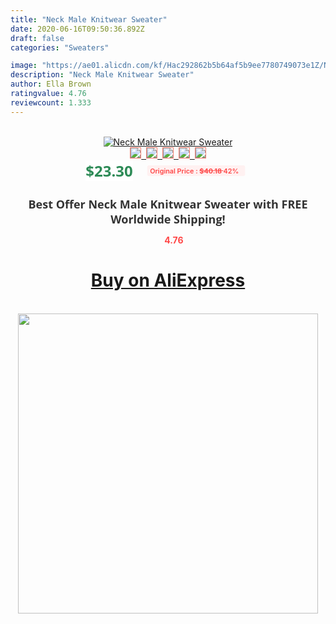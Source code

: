 ```yaml
---
title: "Neck Male Knitwear Sweater"
date: 2020-06-16T09:50:36.892Z
draft: false
categories: "Sweaters"

image: "https://ae01.alicdn.com/kf/Hac292862b5b64af5b9ee7780749073e1Z/Neck-Male-Knitwear-Sweater.jpg"
description: "Neck Male Knitwear Sweater"
author: Ella Brown
ratingvalue: 4.76
reviewcount: 1.333
---
```

<br>
<div style="text-align: center;">
<a href="https://s.click.aliexpress.com/e/_9RkD4D" target="_blank" rel="nofollow noopener noreferrer"><img alt="Neck Male Knitwear Sweater" class="magnifier-image" src="https://ae01.alicdn.com/kf/Hac292862b5b64af5b9ee7780749073e1Z/Neck-Male-Knitwear-Sweater.jpg_640x640.jpg">
<br>
<img style="border:1px solid salmon" src="https://ae01.alicdn.com/kf/Hac292862b5b64af5b9ee7780749073e1Z/Neck-Male-Knitwear-Sweater.jpg_120x120.jpg">&nbsp;&nbsp;<img style="border:1px solid salmon" src="https://ae01.alicdn.com/kf/Hb2f222d01eae4d1db248d24664ebea29v/Neck-Male-Knitwear-Sweater.jpg_120x120.jpg">&nbsp;&nbsp;<img style="border:1px solid salmon" src="https://ae01.alicdn.com/kf/Hfd71f973a7904ead84ec88e3c1906d8cc/Neck-Male-Knitwear-Sweater.jpg_120x120.jpg">&nbsp;&nbsp;<img style="border:1px solid salmon" src="https://ae01.alicdn.com/kf/Hbc230877600b42ecb3849e79b1aa5166m/Neck-Male-Knitwear-Sweater.jpg_120x120.jpg">&nbsp;&nbsp;<img style="border:1px solid salmon" src="https://ae01.alicdn.com/kf/H138ad3cb5079468296c0d2e726fc618eN/Neck-Male-Knitwear-Sweater.jpg_120x120.jpg"></a></div><br0>
<div style="text-align: center;"><span style="background-color: white; border: 0px; box-sizing: border-box; color: seagreen; display: inline-block; font-family: &quot;open sans&quot; , &quot;arial&quot; , &quot;helvetica&quot; , sans-serif , &quot;heiti&quot;; font-size: 24px; font-stretch: inherit; font-weight: 700; line-height: inherit; margin: 0px 10px 0px 0px; padding: 0px; vertical-align: middle;">$23.30 </span>
<span style="background: rgb(255 , 241 , 241); border-radius: 3px; border: 0px; box-sizing: border-box; color: #ff4747; display: inline-block; font-family: inherit; font-size: 12px; font-stretch: inherit; font-style: inherit; font-variant: inherit; font-weight: 600; line-height: inherit; margin: 0px; padding: 2px 5px; transform: scale(0.9); vertical-align: middle;">Original Price : <b style="text-decoration: line-through;">$40.18 </b> 42%&nbsp;&nbsp;</span></div>
<h1 style="color: #333333; display: inline-block; font-family: &quot;open sans&quot; , &quot;arial&quot; , &quot;helvetica&quot; , sans-serif , &quot;heiti&quot;; font-size: 18px; font-stretch: inherit; font-weight: 700; text-align: center;">Best Offer Neck Male Knitwear Sweater with FREE Worldwide Shipping!</h1>
<div style="color: #ff4747; text-align: center;">
<img src="https://4.bp.blogspot.com/-M0ZcTcb-5uY/XleCXlxnR4I/AAAAAAAAAEc/OrjgMkXV1oMQFaCRZj5HQwOCBcu3w1FegCPcBGAYYCw/s1600/star.png" style="height: 15px;">&nbsp;<b>4.76</b></div>
<div class="button_cont" align="center"><a class="buynow_a" href="https://s.click.aliexpress.com/e/_9RkD4D" target="_blank" rel="nofollow noopener noreferrer"><H1>Buy on AliExpress</H1></a></div><br>
<div class="separator" style="clear: both; text-align: center;">
<img src="https://lh3.googleusercontent.com/-pTy5HemUv9M/XlePHvY0dAI/AAAAAAAAAE4/0nX5iRUoIWY8eMW9Dpxeirr157OZliDIgCLcBGAsYHQ/s1600/badge.gif" width="480">
</div>
